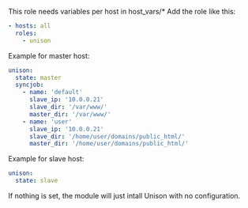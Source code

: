 This role needs variables per host in host_vars/*
Add the role like this:

```yaml
- hosts: all
  roles: 
    - unison
```

Example for master host:

```yaml
unison:
  state: master
  syncjob:
    - name: 'default'
      slave_ip: '10.0.0.21'
      slave_dir: '/var/www/'
      master_dir: '/var/www/'
    - name: 'user'
      slave_ip: '10.0.0.21'
      slave_dir: '/home/user/domains/public_html/'
      master_dir: '/home/user/domains/public_html/'
```

Example for slave host:

```yaml
unison:
  state: slave
```

If nothing is set, the module will just intall
Unison with no configuration.